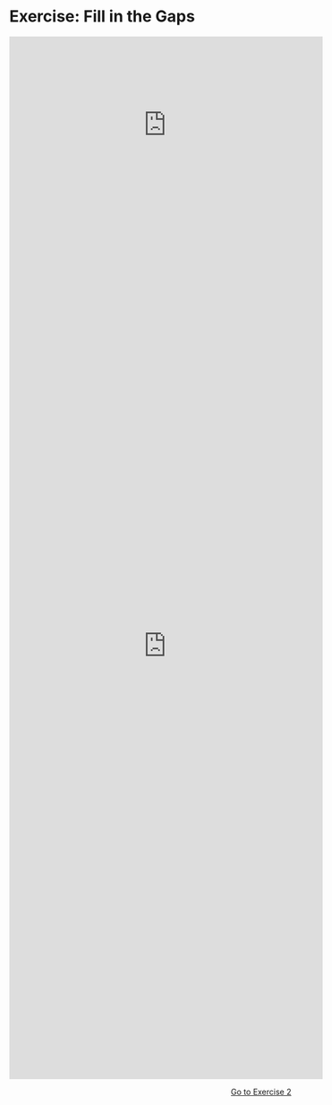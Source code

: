 <h1>Exercise: Fill in the Gaps</h1>

<iframe width="560" height="315" src="https://www.youtube.com/embed/-tn2S3kJlyU" frameborder="0" allow="accelerometer; autoplay; encrypted-media; gyroscope; picture-in-picture" allowfullscreen></iframe>

<iframe src="https://h5p.org/h5p/embed/345713" width="560" height="1548" frameborder="0" allowfullscreen="allowfullscreen"></iframe>

<p>
  <a style="float:right;" href="[practice2].html">Go to Exercise 2</a>
  </p>
  <div style="clear:both;"> </div>
